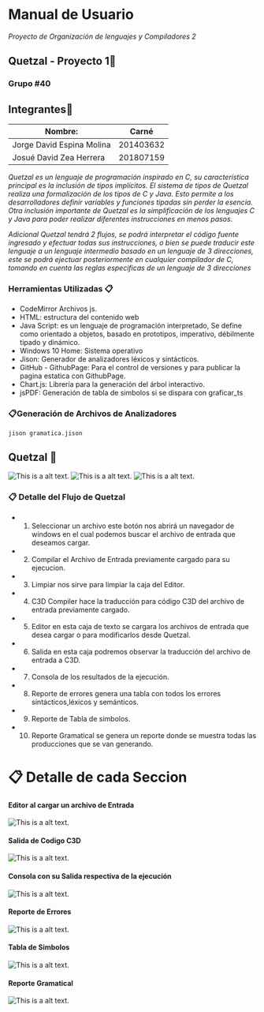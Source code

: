 # Manual de Usuario

_Proyecto de Organización de lenguajes y Compiladores 2_

## Quetzal - Proyecto 1🚀
### Grupo #40
## Integrantes💁

| Nombre:                     | Carné     |
| --------------------------- | --------- |
| Jorge David Espina Molina   | 201403632 |
| Josué David Zea Herrera     | 201807159 |

_Quetzal es un lenguaje de programación inspirado en C, su característica principal es la inclusión de tipos implícitos. El sistema de tipos de Quetzal realiza una formalización de los tipos de C y Java. Esto permite a los desarrolladores definir variables y funciones tipadas sin perder la esencia. Otra inclusión importante de Quetzal es la simplificación de los lenguajes C y Java para poder realizar diferentes instrucciones en menos pasos._

_Adicional Quetzal tendrá 2 flujos, se podrá interpretar el código fuente ingresado y efectuar todas sus instrucciones, o bien se puede traducir este lenguaje a un lenguaje intermedio basado en un lenguaje de 3 direcciones, este se podrá ejectuar posteriormente en cualquier compilador de C, tomando en cuenta las reglas especificas de un lenguaje de 3 direcciones_

### Herramientas Utilizadas 📋

- CodeMirror Archivos js.
- HTML: estructura del contenido web
- Java Script: es un lenguaje de programación interpretado, Se define como orientado a objetos, basado en prototipos, imperativo, débilmente tipado y dinámico.
- Windows 10 Home: Sistema operativo
- Jison: Generador de analizadores léxicos y sintácticos.
- GitHub - GithubPage: Para el control de versiones y para publicar la pagina estatica con GithubPage. 
- Chart.js: Librería para la generación del árbol interactivo.
- jsPDF: Generación de tabla de simbolos si se dispara con graficar_ts 
  
### 📋Generación de Archivos de Analizadores
    jison gramatica.jison

## Quetzal 🚀
![This is a alt text.](../Documentacion/img/1.PNG "Pagina Web- Funcionamiento.")
![This is a alt text.](../Documentacion/img/2.PNG "Pagina Web- Funcionamiento.")
![This is a alt text.](../Documentacion/img/8.PNG "Pagina Web- Funcionamiento.")


### 📋 Detalle del Flujo de Quetzal
- 1. Seleccionar un archivo este botón nos abrirá un navegador de windows en el cual podemos buscar el archivo de entrada que deseamos cargar.
- 2. Compilar el Archivo de Entrada previamente cargado para su ejecucion.
- 3. Limpiar nos sirve para limpiar la caja del Editor.
- 4. C3D Compiler hace la traducción para código C3D del archivo de entrada previamente cargado.
- 5. Editor en esta caja de texto se cargara los archivos de entrada que desea cargar o para modificarlos desde Quetzal.
- 6. Salida en esta caja podremos observar la traducción del archivo de entrada a C3D.
- 7. Consola de los resultados de la ejecución.
- 8. Reporte de errores genera una tabla con todos los errores sintácticos,léxicos y semánticos.
- 9. Reporte de Tabla de simbolos.
- 10. Reporte Gramatical se genera un reporte donde se muestra todas las producciones que se van generando.

# 📋 Detalle de cada Seccion

#### Editor al cargar un archivo de Entrada
![This is a alt text.](../Documentacion/img/3.PNG "Pagina Web- Funcionamiento.")
#### Salida de Codigo C3D 
![This is a alt text.](../Documentacion/img/6.PNG "Pagina Web- Funcionamiento.")
#### Consola con su Salida respectiva de la ejecución
![This is a alt text.](../Documentacion/img/4.PNG "Pagina Web- Funcionamiento.")

#### Reporte de Errores 
![This is a alt text.](../Documentacion/img/5.PNG "Pagina Web- Funcionamiento.")
#### Tabla de Simbolos 
![This is a alt text.](../Documentacion/img/7.PNG "Pagina Web- Funcionamiento.")
#### Reporte Gramatical 
![This is a alt text.](../Documentacion/img/9.PNG "Pagina Web- Funcionamiento.")



